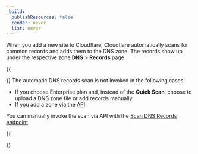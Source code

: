 ```yaml
---
_build:
  publishResources: false
  render: never
  list: never
---
```


When you add a new site to Cloudflare, Cloudflare automatically scans for common records and adds them to the DNS zone. The records show up under the respective zone **DNS** > **Records** page. 

{{<Aside type="note">}}
The automatic DNS records scan is not invoked in the following cases:

- If you choose Enterprise plan and, instead of the **Quick Scan**, choose to upload a DNS zone file or add records manually.
- If you add a zone via the [API](https://developers.cloudflare.com/api/operations/zones-post).

You can manually invoke the scan via API with the [Scan DNS Records endpoint](https://developers.cloudflare.com/api/operations/dns-records-for-a-zone-scan-dns-records).

{{</Aside>}}